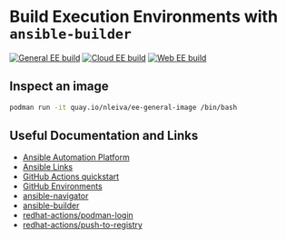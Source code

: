 # Build Execution Environments with `ansible-builder`

[![General EE build](https://github.com/nleiva/ee-builds/actions/workflows/ee-general-build.yml/badge.svg)](https://github.com/nleiva/ee-builds/actions/workflows/ee-general-build.yml) [![Cloud EE build](https://github.com/nleiva/ee-builds/actions/workflows/ee-cloud-image.yml/badge.svg)](https://github.com/nleiva/ee-builds/actions/workflows/ee-cloud-image.yml) [![Web EE build](https://github.com/nleiva/ee-builds/actions/workflows/ee-web-image.yml/badge.svg)](https://github.com/nleiva/ee-builds/actions/workflows/ee-web-image.yml)

## Inspect an image

```bash
podman run -it quay.io/nleiva/ee-general-image /bin/bash
```

## Useful Documentation and Links
- [Ansible Automation Platform](https://www.ansible.com/products/automation-platform)
- [Ansible Links](https://github.com/nleiva/ansible-links)
- [GitHub Actions quickstart](https://docs.github.com/en/actions/quickstart)
- [GitHub Environments](https://docs.github.com/en/actions/deployment/using-environments-for-deployment)
- [ansible-navigator](https://github.com/ansible/ansible-navigator)
- [ansible-builder](https://github.com/ansible/ansible-builder)
- [redhat-actions/podman-login](https://github.com/redhat-actions/podman-login)
- [redhat-actions/push-to-registry](https://github.com/redhat-actions/push-to-registry)
